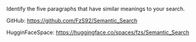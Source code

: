 Identify the five paragraphs that have similar meanings to your search.

GitHub: https://github.com/FzS92/Semantic_Search

HugginFaceSpace: https://huggingface.co/spaces/fzs/Semantic_Search
